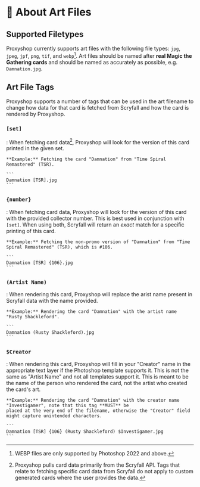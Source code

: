 # 🎨 About Art Files

## Supported Filetypes

Proxyshop currently supports art files with the following file types: `jpg`, `jpeg`, `jpf`, `png`, `tif`, and `webp`[^1].
Art files should be named after **real Magic the Gathering cards** and should be named as accurately as possible, e.g. 
`Damnation.jpg`.

## Art File Tags

Proxyshop supports a number of tags that can be used in the art filename to change how data for that card is fetched
from Scryfall and how the card is rendered by Proxyshop.

### `[set]`

:   When fetching card data[^2], Proxyshop will look for the version of this card printed in the given set.

    **Example:** Fetching the card "Damnation" from "Time Spiral Remastered" (TSR).

    ```
    Damnation [TSR].jpg
    ```

### `{number}`

:   When fetching card data, Proxyshop will look for the version of this card with the provided collector number. This
    is best used in conjunction with `[set]`. When using both, Scryfall will return an _exact_ match for a specific 
    printing of this card.

    **Example:** Fetching the non-promo version of "Damnation" from "Time Spiral Remastered" (TSR), which is #106.

    ```
    Damnation [TSR] {106}.jpg
    ```

### `(Artist Name)`

:   When rendering this card, Proxyshop will replace the arist name present in Scryfall data with the name provided.

    **Example:** Rendering the card "Damnation" with the artist name "Rusty Shackleford".

    ```
    Damnation (Rusty Shackleford).jpg
    ```

### `$Creator`

:   When rendering this card, Proxyshop will fill in your "Creator" name in the appropriate text layer if the Photoshop 
    template supports it. This is not the same as "Artist Name" and not all templates support it. This is meant to be 
    the name of the person who rendered the card, not the artist who created the card's art.

    **Example:** Rendering the card "Damnation" with the creator name "Investigamer", note that this tag **MUST** be 
    placed at the very end of the filename, otherwise the "Creator" field might capture unintended characters.

    ```
    Damnation [TSR] {106} (Rusty Shackleford) $Investigamer.jpg
    ```

[^1]: WEBP files are only supported by Photoshop 2022 and above.
[^2]: Proxyshop pulls card data primarily from the Scryfall API. Tags that relate to fetching specific card data
from Scryfall do not apply to custom generated cards where the user provides the data.